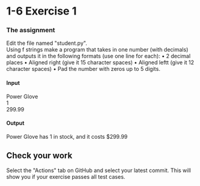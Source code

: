 # 1-6 Exercise 1

### The assignment
Edit the file named "student.py".  
Using f strings make a program that takes in one number (with decimals) and outputs it in the following formats (use one line for each):
•	2 decimal places
•	Aligned right (give it 15 character spaces)
•	Aligned leftt (give it 12 character spaces)
•	Pad the number with zeros up to 5 digits.

#### Input  
Power Glove  
1  
299.99  
#### Output  
Power Glove has 1 in stock, and it costs $299.99  
  

## Check your work
Select the "Actions" tab on GitHub and select your latest commit. This will show you if your exercise passes all test cases.

